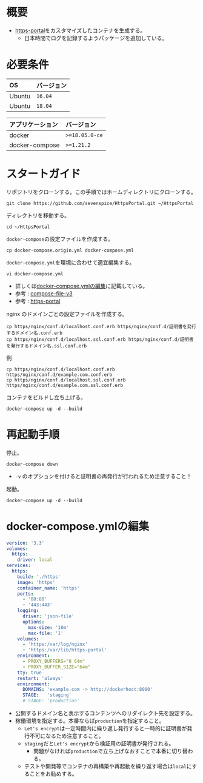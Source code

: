 # 概要

* [https-portal](https://github.com/SteveLTN/https-portal)をカスタマイズしたコンテナを生成する。
    * 日本時間でログを記録するようパッケージを追加している。

# 必要条件

| OS      | バージョン |
| :------ | :-------- |
| Ubuntu  | `16.04`   |
| Ubuntu  | `18.04`   |

| アプリケーション | バージョン               |
| :--------------- | :----------------------- |
| docker           | `>=18.05.0-ce`            |
| docker-compose   | `>=1.21.2`                |

# スタートガイド

リポジトリをクローンする。この手順ではホームディレクトリにクローンする。
```
git clone https://github.com/sevenspice/HttpsPortal.git ~/HttpsPortal
```

ディレクトリを移動する。
```
cd ~/HttpsPortal
```

`docker-compose`の設定ファイルを作成する。
```
cp docker-compose.origin.yml docker-compose.yml
```

`docker-compose.yml`を環境に合わせて適宜編集する。
```
vi docker-compose.yml
```
* 詳しくは[docker-compose.ymlの編集](#docker-compose.ymlの編集)に記載している。
* 参考 : [compose-file-v3](https://docs.docker.com/compose/compose-file/)
* 参考 : [https-portal](https://github.com/SteveLTN/https-portal) 

nginx のドメインごとの設定ファイルを作成する。
```
cp https/nginx/conf.d/localhost.conf.erb https/nginx/conf.d/証明書を発行するドメイン名.conf.erb
cp https/nginx/conf.d/localhost.ssl.conf.erb https/nginx/conf.d/証明書を発行するドメイン名.ssl.conf.erb
```
例
```
cp https/nginx/conf.d/localhost.conf.erb https/nginx/conf.d/example.com.conf.erb
cp https/nginx/conf.d/localhost.ssl.conf.erb https/nginx/conf.d/example.com.ssl.conf.erb
```

コンテナをビルドし立ち上げる。
```
docker-compose up -d --build
```
        
# 再起動手順

停止。
```
docker-compose down
```
* `-v` のオプションを付けると証明書の再発行が行われるため注意すること！

起動。
```
docker-compose up -d --build
```

# docker-compose.ymlの編集

``` yml
version: '3.3'
volumes:
  https:
    driver: local
services:
  https:
    build: './https'
    image: 'https'
    container_name: 'https'
    ports:
      - '80:80'
      - '443:443'
    logging:
      driver: 'json-file'
      options:
        max-size: '10m'
        max-file: '1'
    volumes:
      - 'https:/var/log/nginx'
      - 'https:/var/lib/https-portal'
    environment:
      - PROXY_BUFFERS="8 64m"
      - PROXY_BUFFER_SIZE="64m"
    tty: true
    restart: 'always'
    environment:
      DOMAINS: 'example.com -> http://dockerhost:8000'
      STAGE:   'staging'
      # STAGE: 'production'
```
* 公開するドメイン名と表示するコンテンツへのリダイレクト先を設定する。
* 稼働環境を指定する。本番ならば`production`を指定すること。
    - `Let's encrypt`は一定時間内に繰り返し発行すると一時的に証明書が発行不可になるため注意すること。
    - `staging`だと`Let's encrypt`から検証用の証明書が発行される。
        - 問題がなければ`production`で立ち上げなおすことで本番に切り替わる。
    - テストや開発等でコンテナの再構築や再起動を繰り返す場合は`local`にすることをお勧めする。
